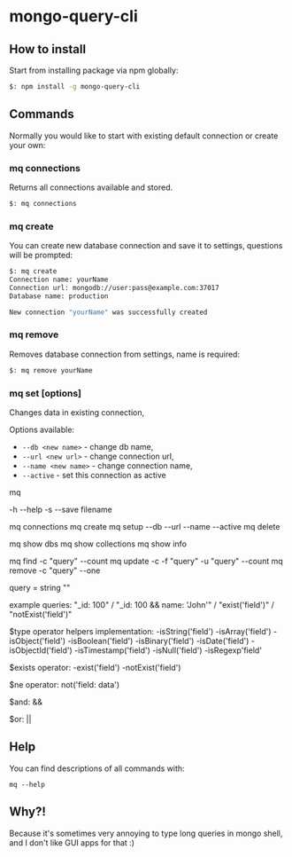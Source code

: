 # mongo-query-cli

## How to install

Start from installing package via npm globally:

```bash
$: npm install -g mongo-query-cli
```

## Commands

Normally you would like to start with existing default connection or create your own:


### mq connections

Returns all connections available and stored.

```bash
$: mq connections
```

### mq create

You can create new database connection and save it to settings, questions will be prompted:

```bash
$: mq create
Connection name: yourName
Connection url: mongodb://user:pass@example.com:37017
Database name: production

New connection "yourName" was successfully created
```

### mq remove <connection name>

Removes database connection from settings, name is required:

```bash
$: mq remove yourName
```

### mq set [options] <connection name>

Changes data in existing connection,

Options available:

- ``--db <new name>`` - change db name,
- ``--url <new url>`` - change connection url,
- ``--name <new name>`` - change connection name,
- ``--active`` - set this connection as active

mq

-h --help
-s --save filename

mq connections
mq create
mq setup --db <dbname> --url <dburi> --name <connectionname> --active
mq delete <connectionname>

mq show dbs
mq show collections
mq show info

mq find -c <cname> "query" --count
mq update -c <cname> -f "query" -u "query" --count
mq remove -c <cname> "query" --one

query = string ""

example queries:
"_id: 100" / "_id: 100 && name: 'John'" / "exist('field')" / "notExist('field')"

$type operator helpers implementation:
-isString('field')
-isArray('field')
-isObject('field')
-isBoolean('field')
-isBinary('field')
-isDate('field')
-isObjectId('field')
-isTimestamp('field')
-isNull('field')
-isRegexp'field'

$exists operator:
-exist('field')
-notExist('field')

$ne operator:
not('field: data')

$and:
&&

$or:
||

## Help

You can find descriptions of all commands with:

``mq --help``

## Why?!

Because it's sometimes very annoying to type long queries in mongo shell, and I don't like GUI apps for that :)